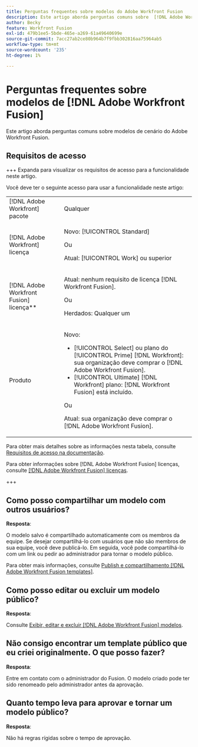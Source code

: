 ```yaml
---
title: Perguntas frequentes sobre modelos do Adobe Workfront Fusion
description: Este artigo aborda perguntas comuns sobre  [!DNL Adobe Workfront Fusion scenario] modelos.
author: Becky
feature: Workfront Fusion
exl-id: 479b1ee5-5bde-465e-a269-61a49640699e
source-git-commit: 7acc27ab2ce80b964b7f9fbb302816aa75964ab5
workflow-type: tm+mt
source-wordcount: '235'
ht-degree: 1%

---
```


# Perguntas frequentes sobre modelos de [!DNL Adobe Workfront Fusion]

Este artigo aborda perguntas comuns sobre modelos de cenário do Adobe Workfront Fusion.

## Requisitos de acesso

+++ Expanda para visualizar os requisitos de acesso para a funcionalidade neste artigo.

Você deve ter o seguinte acesso para usar a funcionalidade neste artigo:

<table style="table-layout:auto">
 <col> 
 <col> 
 <tbody> 
  <tr> 
   <td role="rowheader">[!DNL Adobe Workfront] pacote</td> 
   <td> <p>Qualquer</p> </td> 
  </tr> 
  <tr data-mc-conditions=""> 
   <td role="rowheader">[!DNL Adobe Workfront] licença</td> 
   <td> <p>Novo: [!UICONTROL Standard]</p><p>Ou</p><p>Atual: [!UICONTROL Work] ou superior</p> </td> 
  </tr> 
  <tr> 
   <td role="rowheader">[!DNL Adobe Workfront Fusion] licença**</td> 
   <td>
   <p>Atual: nenhum requisito de licença [!DNL Workfront Fusion].</p>
   <p>Ou</p>
   <p>Herdados: Qualquer um </p>
   </td> 
  </tr> 
  <tr> 
   <td role="rowheader">Produto</td> 
   <td>
   <p>Novo:</p> <ul><li>[!UICONTROL Select] ou plano do [!UICONTROL Prime] [!DNL Workfront]: sua organização deve comprar o [!DNL Adobe Workfront Fusion].</li><li>[!UICONTROL Ultimate] [!DNL Workfront] plano: [!DNL Workfront Fusion] está incluído.</li></ul>
   <p>Ou</p>
   <p>Atual: sua organização deve comprar o [!DNL Adobe Workfront Fusion].</p>
   </td> 
  </tr>
 </tbody> 
</table>

Para obter mais detalhes sobre as informações nesta tabela, consulte [Requisitos de acesso na documentação](/help/workfront-fusion/references/licenses-and-roles/access-level-requirements-in-documentation.md).

Para obter informações sobre [!DNL Adobe Workfront Fusion] licenças, consulte [[!DNL Adobe Workfront Fusion] licenças](/help/workfront-fusion/set-up-and-manage-workfront-fusion/licensing-operations-overview/license-automation-vs-integration.md).

+++

## Como posso compartilhar um modelo com outros usuários?

**Resposta**:

O modelo salvo é compartilhado automaticamente com os membros da equipe. Se desejar compartilhá-lo com usuários que não são membros de sua equipe, você deve publicá-lo. Em seguida, você pode compartilhá-lo com um link ou pedir ao administrador para tornar o modelo público.

Para obter mais informações, consulte [Publish e compartilhamento [!DNL Adobe Workfront Fusion templates]](/help/workfront-fusion/create-and-manage-templates/publish-and-share-fusion-templates.md).

## Como posso editar ou excluir um modelo público?

**Resposta**:

Consulte [Exibir, editar e excluir [!DNL Adobe Workfront Fusion] modelos](/help/workfront-fusion/create-and-manage-templates/view-edit-and-delete-fusion-templates.md).

## Não consigo encontrar um template público que eu criei originalmente. O que posso fazer?

**Resposta**:

Entre em contato com o administrador do Fusion. O modelo criado pode ter sido renomeado pelo administrador antes da aprovação.

## Quanto tempo leva para aprovar e tornar um modelo público?

**Resposta**:

Não há regras rígidas sobre o tempo de aprovação.

